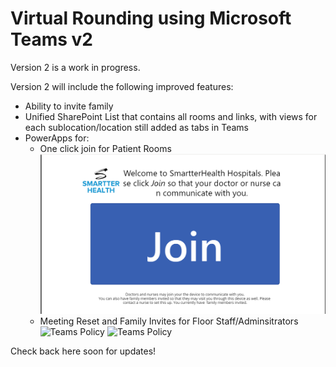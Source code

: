 # Virtual Rounding using Microsoft Teams v2

Version 2 is a work in progress.

Version 2 will include the following improved features:
* Ability to invite family
* Unified SharePoint List that contains all rooms and links, with views for each sublocation/location still added as tabs in Teams
* PowerApps for:
   - One click join for Patient Rooms
   ![Teams Policy](/v2/Documentation/Images/PatientJoinApp.png)
   - Meeting Reset and Family Invites for Floor Staff/Adminsitrators
   ![Teams Policy](/Documentation/Images/ConfigApp1.png)
   ![Teams Policy](/Documentation/Images/ConfigApp2.png)

Check back here soon for updates!
